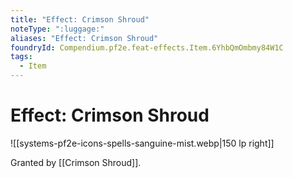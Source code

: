 ```yaml
---
title: "Effect: Crimson Shroud"
noteType: ":luggage:"
aliases: "Effect: Crimson Shroud"
foundryId: Compendium.pf2e.feat-effects.Item.6YhbQmOmbmy84W1C
tags:
  - Item
---
```


# Effect: Crimson Shroud
![[systems-pf2e-icons-spells-sanguine-mist.webp|150 lp right]]

Granted by [[Crimson Shroud]].
